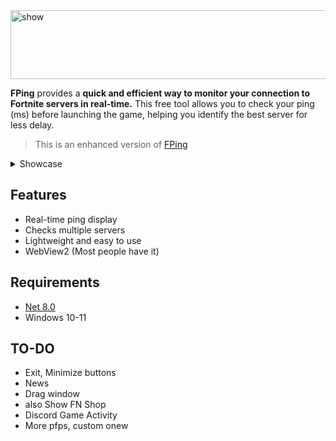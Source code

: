 
<img width="550" height="110" alt="show" src="https://github.com/user-attachments/assets/910c1171-8ed8-4fdf-96e7-1785bc280af3" />

**FPing** provides a **quick and efficient way to monitor your connection to Fortnite servers in real-time.** This free tool allows you to check your ping (ms) before launching the game, helping you identify the best server for less delay. 

> This is an enhanced version of [FPing](https://github.com/vrkx/FPing/)

<details>
  
  <br>

<summary>Showcase</summary>

## Themes

### Dark Theme

<img width="780" height="544" alt="image" src="https://github.com/user-attachments/assets/4bb8d4f2-1a4c-4018-8ecc-636332dd7607" />

### White Theme

<img width="780" height="544" alt="image" src="https://github.com/user-attachments/assets/270ac72e-02c3-4aa1-87c4-c30089c97263" />



</details>

## Features

* Real-time ping display
* Checks multiple servers 
* Lightweight and easy to use
* WebView2 (Most people have it)



## Requirements

* [Net 8.0](https://dotnet.microsoft.com/en-us/download/dotnet/8.0)
* Windows 10-11

## TO-DO

- Exit, Minimize buttons
- News
- Drag window
- also Show FN Shop 
- Discord Game Activity
- More pfps, custom onew
